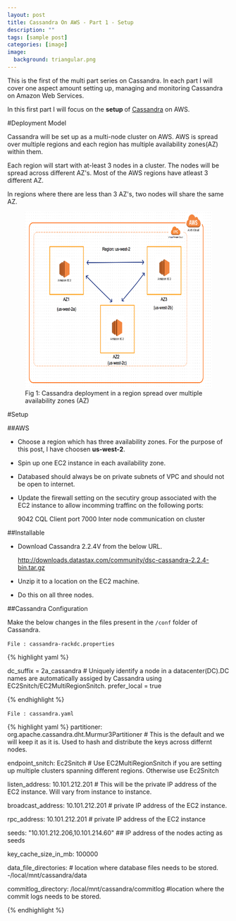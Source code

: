 ```yaml
---
layout: post
title: Cassandra On AWS - Part 1 - Setup
description: ""
tags: [sample post]
categories: [image]
image:
  background: triangular.png
---
```


This is the first of the multi part series on Cassandra. In each part I will cover one aspect amount setting up, managing and monitoring Cassandra on 
Amazon Web Services.


In this first part I will focus on the <b> setup </b> of <a href="http://cassandra.apache.org/">Cassandra</a> on AWS.


#Deployment Model


Cassandra will be set up as a multi-node cluster on AWS. AWS is
spread over multiple regions and each region has multiple availability
zones(AZ) within them.

Each region will start with at-least 3 nodes in a cluster. The nodes will be spread across different AZ's. Most of the AWS regions have atleast 3 different AZ.

In regions where there are less than 3 AZ's, two nodes will share the same AZ.

<figure class="half center">
<img src="/images/cassandra-aws/cassandra-aws-archi.png" height="400px"></img>

<figcaption>Fig 1: Cassandra deployment in a region spread over multiple availability zones (AZ)</figcaption>
</figure>



#Setup


##AWS 

- Choose a region which has three availability zones. For the purpose of this post, I have choosen <b>us-west-2</b>.
- Spin up one EC2 instance in each availability zone.
- Databased should always be on private subnets of VPC and should not be open to internet.
- Update the firewall setting on the secutiry group associated with the EC2 instance to allow incomming traffinc on the following ports:

	9042	CQL Client port
	7000	Inter node communication on cluster

##Installable 

- Download Cassandra 2.2.4V from the below URL.

   http://downloads.datastax.com/community/dsc-cassandra-2.2.4-bin.tar.gz

- Unzip it to a location on the EC2 machine. 
- Do this on all three nodes.


##Cassandra Configuration
 
Make the below changes in the files present in the `/conf` folder of Cassandra.



`File : cassandra-rackdc.properties`

{% highlight yaml %}

dc_suffix = 2a_cassandra   # Uniquely identify a node in a datacenter(DC).DC names are automatically assiged by Cassandra using EC2Snitch/EC2MultiRegionSnitch.
prefer_local = true

{% endhighlight %}




`File : cassandra.yaml`

{% highlight yaml %}
partitioner: org.apache.cassandra.dht.Murmur3Partitioner  # This is the default and we will keep it as it is. Used to hash and distribute the keys across differnt nodes.

endpoint_snitch: Ec2Snitch  # Use EC2MultiRegionSnitch if you are setting up multiple clusters spanning different regions. Otherwise use Ec2Snitch

listen_address: 10.101.212.201  # This will be the private IP address of the EC2 instance. Will vary from instance to instance.

broadcast_address: 10.101.212.201  # private IP address of the EC2 instance.

rpc_address: 10.101.212.201  # private IP address of the EC2 instance

seeds: "10.101.212.206,10.101.214.60"   ## IP address of the nodes acting as seeds

key_cache_size_in_mb: 100000

data_file_directories:   # location where database files needs to be stored. 
   -/local/mnt/cassandra/data
   
commitlog_directory: /local/mnt/cassandra/commitlog  #location where the commit logs needs to be stored.

{% endhighlight %}
